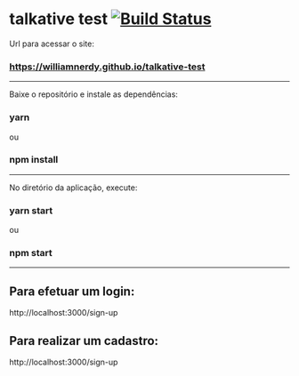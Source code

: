 # talkative test [![Build Status](https://travis-ci.org/williamnerdy/lunax-panel-base.svg?branch=master)](https://travis-ci.org/williamnerdy/lunax-panel-base)

Url para acessar o site:

### https://williamnerdy.github.io/talkative-test

---

Baixe o repositório e instale as dependências:

### yarn

ou

### npm install

---

No diretório da aplicação, execute:

### yarn start

ou

### npm start

---

## Para efetuar um login:

http://localhost:3000/sign-up

## Para realizar um cadastro:

http://localhost:3000/sign-up

